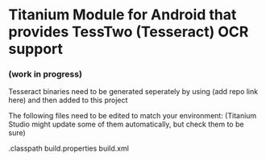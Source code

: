 # Titanium Module for Android that provides TessTwo (Tesseract) OCR support #

### (work in progress) ###

Tesseract binaries need to be generated seperately by using (add repo link here) and then added to this project

The following files need to be edited to match your environment:
(Titanium Studio might update some of them automatically, but check them to be sure)

.classpath
build.properties
build.xml
